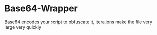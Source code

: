 # Base64-Wrapper
Base64 encodes your script to obfuscate it, iterations make the file very large very quickly
